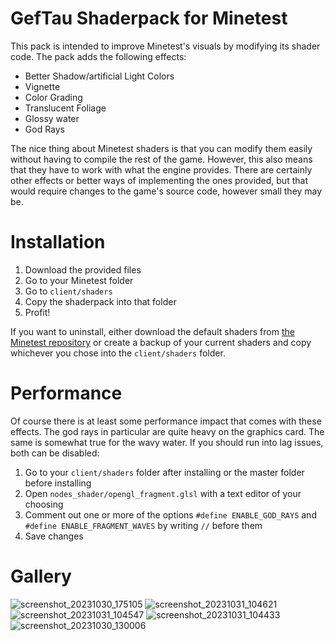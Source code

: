 # GefTau Shaderpack for Minetest
This pack is intended to improve Minetest's visuals by modifying its shader code. The pack adds the following effects:
- Better Shadow/artificial Light Colors
- Vignette
- Color Grading
- Translucent Foliage
- Glossy water
- God Rays

The nice thing about Minetest shaders is that you can modify them easily without having to compile the rest of the game. However, this also means that they have to work with what the engine provides. There are certainly other effects or better ways of implementing the ones provided, but that would require changes to the game's source code, however small they may be.
# Installation
1. Download the provided files
2. Go to your Minetest folder
3. Go to `client/shaders`
5. Copy the shaderpack into that folder
6. Profit!

If you want to uninstall, either download the default shaders from [the Minetest repository](https://github.com/minetest/minetest) or create a backup of your current shaders and copy whichever you chose into the `client/shaders` folder.

# Performance
Of course there is at least some performance impact that comes with these effects. The god rays in particular are quite heavy on the graphics card. The same is somewhat true for the wavy water. If you should run into lag issues, both can be disabled:
1. Go to your `client/shaders` folder after installing or the master folder before installing
2. Open `nodes_shader/opengl_fragment.glsl` with a text editor of your choosing
3. Comment out one or more of the options `#define ENABLE_GOD_RAYS` and `#define ENABLE_FRAGMENT_WAVES` by writing `//` before them
4. Save changes

# Gallery
![screenshot_20231030_175105](https://github.com/GefullteTaubenbrust2/Minetest-Shaderpack/assets/72752000/9b42db6d-398e-44fb-8b2e-a698f6147ba2)
![screenshot_20231031_104621](https://github.com/GefullteTaubenbrust2/Minetest-Shaderpack/assets/72752000/455152bb-9ac3-42e4-9088-78e01264d59d)
![screenshot_20231031_104547](https://github.com/GefullteTaubenbrust2/Minetest-Shaderpack/assets/72752000/b088067f-476e-43dd-a459-bf952eb81574)
![screenshot_20231031_104433](https://github.com/GefullteTaubenbrust2/Minetest-Shaderpack/assets/72752000/84defa40-133e-4981-a76e-810dd8f8f4b8)
![screenshot_20231030_130006](https://github.com/GefullteTaubenbrust2/Minetest-Shaderpack/assets/72752000/b8c8663c-5d76-4287-bce2-83e89e94567e)
